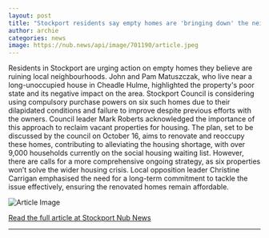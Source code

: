 ```yaml
---
layout: post
title: "Stockport residents say empty homes are 'bringing down' the neighbourhood"
author: archie
categories: news
image: https://nub.news/api/image/701190/article.jpeg
---
```

Residents in Stockport are urging action on empty homes they believe are ruining local neighbourhoods. John and Pam Matuszczak, who live near a long-unoccupied house in Cheadle Hulme, highlighted the property's poor state and its negative impact on the area. Stockport Council is considering using compulsory purchase powers on six such homes due to their dilapidated conditions and failure to improve despite previous efforts with the owners. Council leader Mark Roberts acknowledged the importance of this approach to reclaim vacant properties for housing. The plan, set to be discussed by the council on October 16, aims to renovate and reoccupy these homes, contributing to alleviating the housing shortage, with over 9,000 households currently on the social housing waiting list. However, there are calls for a more comprehensive ongoing strategy, as six properties won’t solve the wider housing crisis. Local opposition leader Christine Carrigan emphasised the need for a long-term commitment to tackle the issue effectively, ensuring the renovated homes remain affordable.

![Article Image](https://nub.news/api/image/701190/article.jpeg)

[Read the full article at Stockport Nub News](https://stockport.nub.news/news/local-news/stockport-residents-say-empty-homes-are-bringing-down-the-neighbourhood-275373)

---
